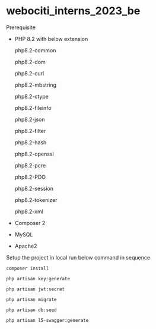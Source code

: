 
# webociti_interns_2023_be

Prerequisite

- PHP 8.2 with below extension

    php8.2-common

    php8.2-dom

    php8.2-curl

    php8.2-mbstring
    
    php8.2-ctype

    php8.2-fileinfo

    php8.2-json

    php8.2-filter

    php8.2-hash

    php8.2-openssl

    php8.2-pcre

    php8.2-PDO

    php8.2-session

    php8.2-tokenizer

    php8.2-xml
    

    
- Composer 2

- MySQL

- Apache2


Setup the project in local run below command in sequence

    composer install

    php artisan key:generate

    php artisan jwt:secret

    php artisan migrate

    php artisan db:seed

    php artisan l5-swagger:generate

